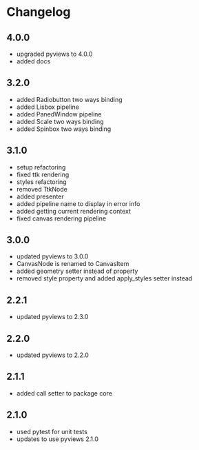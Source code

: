 # Changelog

## 4.0.0

- upgraded pyviews to 4.0.0
- added docs

## 3.2.0

- added Radiobutton two ways binding
- added Lisbox pipeline
- added PanedWindow pipeline
- added Scale two ways binding
- added Spinbox two ways binding

## 3.1.0

- setup refactoring
- fixed ttk rendering
- styles refactoring
- removed TtkNode
- added presenter
- added pipeline name to display in error info
- added getting current rendering context
- fixed canvas rendering pipeline

## 3.0.0

- updated pyviews to 3.0.0
- CanvasNode is renamed to CanvasItem
- added geometry setter instead of property
- removed style property and added apply_styles setter instead

## 2.2.1

- updated pyviews to 2.3.0

## 2.2.0

- updated pyviews to 2.2.0

## 2.1.1

- added call setter to package core

## 2.1.0

- used pytest for unit tests
- updates to use pyviews 2.1.0
